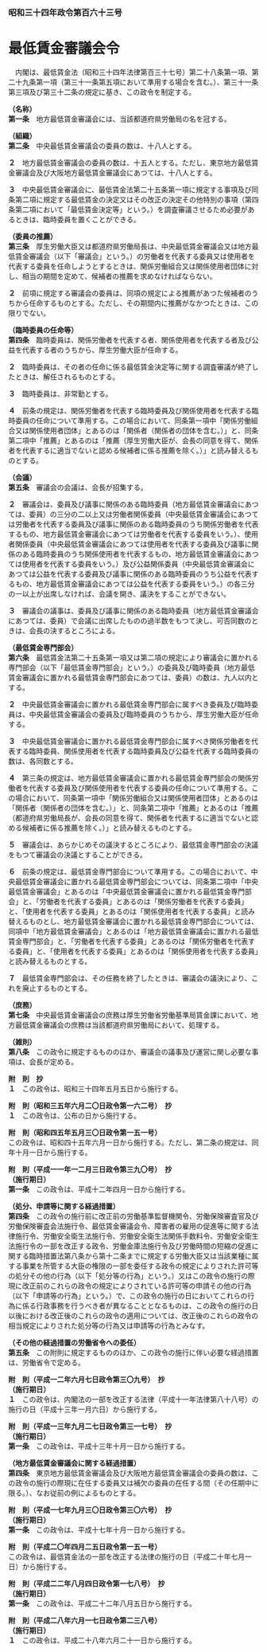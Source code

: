 ### 昭和三十四年政令第百六十三号  
# 最低賃金審議会令  
　内閣は、最低賃金法（昭和三十四年法律第百三十七号）第二十八条第一項、第二十九条第一項（第三十一条第五項において準用する場合を含む。）、第三十一条第三項及び第三十二条の規定に基き、この政令を制定する。  
  
**（名称）**  
**第一条**　地方最低賃金審議会には、当該都道府県労働局の名を冠する。  
  
**（組織）**  
**第二条**　中央最低賃金審議会の委員の数は、十八人とする。  
  
**２**　地方最低賃金審議会の委員の数は、十五人とする。ただし、東京地方最低賃金審議会及び大阪地方最低賃金審議会にあつては、十八人とする。  
  
**３**　中央最低賃金審議会に、最低賃金法第二十五条第一項に規定する事項及び同条第二項に規定する最低賃金の決定又はその改正の決定その他特別の事項（第四条第二項において「最低賃金決定等」という。）を調査審議させるため必要があるときは、臨時委員を置くことができる。  
  
**（委員の推薦）**  
**第三条**　厚生労働大臣又は都道府県労働局長は、中央最低賃金審議会又は地方最低賃金審議会（以下「審議会」という。）の労働者を代表する委員又は使用者を代表する委員を任命しようとするときは、関係労働組合又は関係使用者団体に対し、相当の期間を定めて、候補者の推薦を求めなければならない。  
  
**２**　前項に規定する審議会の委員は、同項の規定による推薦があつた候補者のうちから任命するものとする。ただし、その期間内に推薦がなかつたときは、この限りでない。  
  
**（臨時委員の任命等）**  
**第四条**　臨時委員は、関係労働者を代表する者、関係使用者を代表する者及び公益を代表する者のうちから、厚生労働大臣が任命する。  
  
**２**　臨時委員は、その者の任命に係る最低賃金決定等に関する調査審議が終了したときは、解任されるものとする。  
  
**３**　臨時委員は、非常勤とする。  
  
**４**　前条の規定は、関係労働者を代表する臨時委員及び関係使用者を代表する臨時委員の任命について準用する。この場合において、同条第一項中「関係労働組合又は関係使用者団体」とあるのは「関係者（関係者の団体を含む。）」と、同条第二項中「推薦」とあるのは「推薦（厚生労働大臣が、会長の同意を得て、関係者を代表するに適当でないと認める候補者に係る推薦を除く。）」と読み替えるものとする。  
  
**（会議）**  
**第五条**　審議会の会議は、会長が招集する。  
  
**２**　審議会は、委員及び議事に関係のある臨時委員（地方最低賃金審議会にあつては、委員）の三分の二以上又は労働者関係委員（中央最低賃金審議会にあつては労働者を代表する委員及び議事に関係のある臨時委員のうち関係労働者を代表するもの、地方最低賃金審議会にあつては労働者を代表する委員をいう。）、使用者関係委員（中央最低賃金審議会にあつては使用者を代表する委員及び議事に関係のある臨時委員のうち関係使用者を代表するもの、地方最低賃金審議会にあつては使用者を代表する委員をいう。）及び公益関係委員（中央最低賃金審議会にあつては公益を代表する委員及び議事に関係のある臨時委員のうち公益を代表するもの、地方最低賃金審議会にあつては公益を代表する委員をいう。）の各三分の一以上が出席しなければ、会議を開き、議決をすることができない。  
  
**３**　審議会の議事は、委員及び議事に関係のある臨時委員（地方最低賃金審議会にあつては、委員）で会議に出席したものの過半数をもつて決し、可否同数のときは、会長の決するところによる。  
  
**（最低賃金専門部会）**  
**第六条**　最低賃金法第二十五条第一項又は第二項の規定により審議会に置かれる専門部会（以下「最低賃金専門部会」という。）の委員及び臨時委員（地方最低賃金審議会に置かれる最低賃金専門部会にあつては、委員）の数は、九人以内とする。  
  
**２**　中央最低賃金審議会に置かれる最低賃金専門部会に属すべき委員及び臨時委員は、中央最低賃金審議会の委員及び臨時委員のうちから、厚生労働大臣が任命する。  
  
**３**　中央最低賃金審議会に置かれる最低賃金専門部会に属すべき関係労働者を代表する臨時委員、関係使用者を代表する臨時委員及び公益を代表する臨時委員の数は、各同数とする。  
  
**４**　第三条の規定は、地方最低賃金審議会に置かれる最低賃金専門部会の関係労働者を代表する委員及び関係使用者を代表する委員の任命について準用する。この場合において、同条第一項中「関係労働組合又は関係使用者団体」とあるのは「関係者（関係者の団体を含む。）」と、同条第二項中「推薦」とあるのは「推薦（都道府県労働局長が、会長の同意を得て、関係者を代表するに適当でないと認める候補者に係る推薦を除く。）」と読み替えるものとする。  
  
**５**　審議会は、あらかじめその議決するところにより、最低賃金専門部会の決議をもつて審議会の決議とすることができる。  
  
**６**　前条の規定は、最低賃金専門部会について準用する。この場合において、中央最低賃金審議会に置かれる最低賃金専門部会については、同条第二項中「中央最低賃金審議会」とあるのは「中央最低賃金審議会に置かれる最低賃金専門部会」と、「労働者を代表する委員」とあるのは「関係労働者を代表する委員」と、「使用者を代表する委員」とあるのは「関係使用者を代表する委員」と読み替えるものとし、地方最低賃金審議会に置かれる最低賃金専門部会については、同項中「地方最低賃金審議会」とあるのは「地方最低賃金審議会に置かれる最低賃金専門部会」と、「労働者を代表する委員」とあるのは「関係労働者を代表する委員」と、「使用者を代表する委員」とあるのは「関係使用者を代表する委員」と読み替えるものとする。  
  
**７**　最低賃金専門部会は、その任務を終了したときは、審議会の議決により、これを廃止するものとする。  
  
**（庶務）**  
**第七条**　中央最低賃金審議会の庶務は厚生労働省労働基準局賃金課において、地方最低賃金審議会の庶務は当該都道府県労働局において、処理する。  
  
**（雑則）**  
**第八条**　この政令に規定するもののほか、審議会の議事及び運営に関し必要な事項は、会長が定める。  
  
**附　則　抄**  
**１**　この政令は、昭和三十四年五月五日から施行する。  
  
**附　則（昭和三五年六月二〇日政令第一六二号）　抄**  
**１**　この政令は、公布の日から施行する。  
  
**附　則（昭和四五年五月三〇日政令第一五一号）**  
この政令は、昭和四十五年六月一日から施行する。ただし、第二条の規定は、同年十月一日から施行する。  
  
**附　則（平成一一年一二月三日政令第三九〇号）　抄**  
**（施行期日）**  
**第一条**　この政令は、平成十二年四月一日から施行する。  
  
**（処分、申請等に関する経過措置）**  
**第四条**　この政令の施行前に改正前の労働基準監督機関令、労働保険審査官及び労働保険審査会法施行令、最低賃金審議会令、障害者の雇用の促進等に関する法律施行令、労働安全衛生法施行令、労働安全衛生法関係手数料令、労働安全衛生法施行令の一部を改正する政令、労働金庫法施行令及び労働時間の短縮の促進に関する臨時措置法第八条から第十二条までに規定する労働大臣又は当該業種に属する事業を所管する大臣の権限の一部を委任する政令の規定によりされた許可等の処分その他の行為（以下「処分等の行為」という。）又はこの政令の施行の際現に改正前のこれらの政令の規定によりされている許可等の申請その他の行為（以下「申請等の行為」という。）で、この政令の施行の日においてこれらの行為に係る行政事務を行うべき者が異なることとなるものは、この政令の施行の日以後における改正後のこれらの政令の適用については、改正後のこれらの政令の相当規定によりされた処分等の行為又は申請等の行為とみなす。  
  
**（その他の経過措置の労働省令への委任）**  
**第五条**　この附則に規定するもののほか、この政令の施行に伴い必要な経過措置は、労働省令で定める。  
  
**附　則（平成一二年六月七日政令第三〇九号）　抄**  
**（施行期日）**  
**１**　この政令は、内閣法の一部を改正する法律（平成十一年法律第八十八号）の施行の日（平成十三年一月六日）から施行する。  
  
**附　則（平成一三年九月二七日政令第三一七号）　抄**  
**（施行期日）**  
**第一条**　この政令は、平成十三年十月一日から施行する。  
  
**（地方最低賃金審議会に関する経過措置）**  
**第四条**　東京地方最低賃金審議会及び大阪地方最低賃金審議会の委員の数は、この政令の施行の際現に在任する委員又は補欠の委員の在任する間（その任期中に限る。）、なお従前の例によるものとする。  
  
**附　則（平成一七年九月三〇日政令第三〇六号）　抄**  
**（施行期日）**  
**第一条**　この政令は、平成十七年十月一日から施行する。  
  
**附　則（平成二〇年四月二五日政令第一五一号）**  
この政令は、最低賃金法の一部を改正する法律の施行の日（平成二十年七月一日）から施行する。  
  
**附　則（平成二二年八月四日政令第一七八号）　抄**  
**（施行期日）**  
**第一条**　この政令は、平成二十二年八月五日から施行する。  
  
**附　則（平成二八年六月一七日政令第二三八号）**  
**（施行期日）**  
**１**　この政令は、平成二十八年六月二十一日から施行する。  
  
